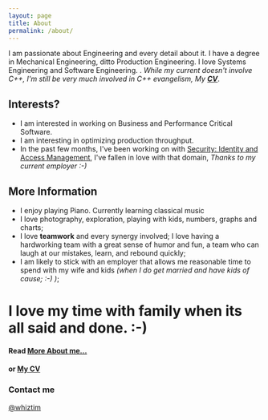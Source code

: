 ```yaml
---
layout: page
title: About
permalink: /about/
---
```


I am passionate about Engineering and every detail about it. I have a degree in Mechanical Engineering, ditto Production Engineering. I love Systems Engineering and Software Engineering. 
. *While my current doesn't involve C++, I'm still be very much involved in C++ evangelism, My [**CV**](/cv)*.

## Interests?

- I am interested in working on Business and Performance Critical Software.
- I am interesting in optimizing production throughput.
- In the past few months, I've been working on with <u>Security: Identity and Access Management</u>, I've fallen in love with that domain, *Thanks to my current employer :-)*

## More Information

- I enjoy playing Piano. Currently learning classical music
- I love photography, exploration, playing with kids, numbers, graphs and charts;
- I love **teamwork** and every synergy involved; I love having a hardworking team with a great sense of humor and fun, a team who can laugh at our mistakes, learn, and rebound quickly;
- I am likely to stick with an employer that allows me reasonable time to spend with my wife and kids *(when I do get married and have kids of cause; :-) )*;

# **I love my time with family when its all said and done. :-)**

#### Read [More About me...](/about-rant)
#### or [My CV](/cv)

### Contact me

[@whiztim](mailto:whiztim@outlook.com)